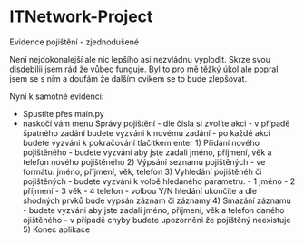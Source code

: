 # ITNetwork-Project
Evidence pojištění - zjednodušené

Není nejdokonalejší ale nic lepšího asi nezvládnu vyplodit.
Skrze svou disdebilii jsem rád že vůbec funguje.
Byl to pro mě těžký úkol ale popral jsem se s ním a doufám že dalším cvikem se to bude zlepšovat.


Nyní k samotné evidenci:
- Spustíte přes main.py
- naskočí vám menu Správy pojištění
      - dle čísla si zvolíte akci
          - v případě špatného zadání budete vyzváni k novému zadání
      - po každé akci budete vyzváni k pokračování tlačítkem enter
          1) Přidání nového pojištěného - budete vyzváni aby jste zadali jméno, příjmení, věk a telefon nového pojištěného
          2) Výpsání seznamu pojištěných - ve formátu: jméno, příjmení, věk, telefon
          3) Vyhledání pojištěnéh či pojištěných  - budete vyzváni k volbě hledaného parametru.
                                                      - 1 jméno
                                                      - 2 příjmení
                                                      - 3 věk
                                                      - 4 telefon
                                                  - volbou Y/N hledání ukončíte a dle shodných prvků bude vypsán záznam či záznamy
          4) Smazání záznamu  - budete vyzváni aby jste zadali jméno, příjmení, věk a telefon daného ojištěného
                              - v případě chyby budete upozorněni že pojištěný neexistuje
          5) Konec aplikace



